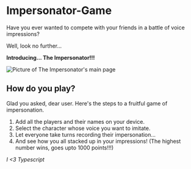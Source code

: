 # Impersonator-Game

Have you ever wanted to compete with your friends in a battle of voice impressions?

Well, look no further...

**Introducing... The Impersonator!!!**

![Picture of The Impersonator's main page](https://hc-cdn.hel1.your-objectstorage.com/s/v3/bd4d76a3860c10c8757b5dc1e9d5c761c2d297be_impersonatorhome.png)

## How do you play?

Glad you asked, dear user. Here's the steps to a fruitful game of impersonation.

1. Add all the players and their names on your device.
2. Select the character whose voice you want to imitate.
3. Let everyone take turns recording their impersonation...
4. And see how you all stacked up in your impressions! (The highest number wins, goes upto 1000 points!!!)

_I <3 Typescript_
